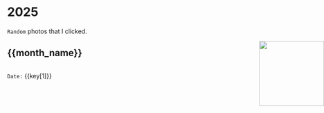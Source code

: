 # 2025
`Random` photos that I clicked.

<img src="/mascot/camera.png" style="width: 150px; position: absolute; right: 0;" />

<div v-for="(month, month_name) in photo">

<h2 :id="month_name" tabindex="-1"> {{month_name}}</h2>

<div style="display: flex; flex-wrap: wrap; gap: 20px;" >
<div style="width: 300px" v-for="key in month">
<img :src="key[0]" style="width: 100%"/>

`Date:` {{key[1]}}

</div>
</div>
</div>



<script setup>

    const photo = {
        "February": [
            ["/images/17.jpg", "2025-02-01"], 
            ["/images/19.jpg", "2025-02-02"], 
            ["/images/21.jpg", "2025-02-02"], 
            ["/images/22.jpg", "2025-02-02"], 
            ["/images/34.jpg", "2025-02-05"], 
            ["/images/20.jpg", "2025-02-10"], 
            ["/images/38.jpg", "2025-02-11"], 
            ["/images/25.jpg", "2025-02-12"], 
            ["/images/flower.jpg", "2025-02-14"], 
            ["/images/30.jpg", "2025-02-20"], 
            ["/images/32.jpg", "2025-02-23"], 
            ["/images/33.jpg", "2025-02-27"], 
        ],
        "January": [
            ["/images/15.jpg", "2025-01-25"], 
            ["/images/16.jpg", "2025-01-25"], 
            ["/images/13.jpg", "2025-01-17"], 
            ["/images/11.jpg", "2025-01-24"], 
            ["/images/27.jpg", "2025-01-05"], 
            ["/images/10.jpg", "2025-01-20"], 
            ["/images/8.jpg", "2025-01-14"], 
            ["/images/7.jpg", "2025-01-13"], 
            ["/images/6.jpg", "2025-01-07"], 
            ["/images/5.jpg", "2025-01-01"], 
        ],
        
    }

</script>